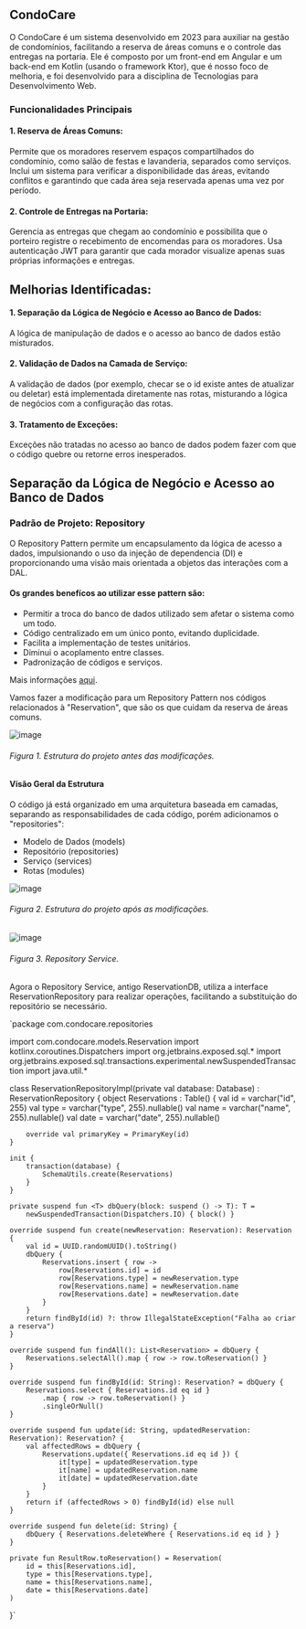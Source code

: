 ## CondoCare
O CondoCare é um sistema desenvolvido em 2023 para auxiliar na gestão de condomínios, facilitando a reserva de áreas comuns e o controle das entregas na portaria. 
Ele é composto por um front-end em Angular e um back-end em Kotlin (usando o framework Ktor), que é nosso foco de melhoria, e foi desenvolvido para a disciplina de Tecnologias para Desenvolvimento Web.

### Funcionalidades Principais
#### 1. Reserva de Áreas Comuns:
Permite que os moradores reservem espaços compartilhados do condomínio, como salão de festas e lavanderia, separados como serviços. 
Inclui um sistema para verificar a disponibilidade das áreas, evitando conflitos e garantindo que cada área seja reservada apenas uma vez por período.

#### 2. Controle de Entregas na Portaria:
Gerencia as entregas que chegam ao condomínio e possibilita que o porteiro registre o recebimento de encomendas para os moradores.
Usa autenticação JWT para garantir que cada morador visualize apenas suas próprias informações e entregas.

## Melhorias Identificadas:
#### 1. Separação da Lógica de Negócio e Acesso ao Banco de Dados: 
A lógica de manipulação de dados e o acesso ao banco de dados estão misturados.

#### 2. Validação de Dados na Camada de Serviço: 
A validação de dados (por exemplo, checar se o id existe antes de atualizar ou deletar) está implementada diretamente nas rotas, misturando a lógica de negócios com a configuração das rotas.

#### 3. Tratamento de Exceções: 
Exceções não tratadas no acesso ao banco de dados podem fazer com que o código quebre ou retorne erros inesperados.


## Separação da Lógica de Negócio e Acesso ao Banco de Dados
### Padrão de Projeto: Repository
O Repository Pattern permite um encapsulamento da lógica de acesso a dados, impulsionando o uso da injeção de dependencia (DI) e proporcionando uma visão mais orientada a objetos das interações com a DAL.
#### Os grandes benefícos ao utilizar esse pattern são:
- Permitir a troca do banco de dados utilizado sem afetar o sistema como um todo.
- Código centralizado em um único ponto, evitando duplicidade.
- Facilita a implementação de testes unitários.
- Diminui o acoplamento entre classes.
- Padronização de códigos e serviços.

Mais informações [aqui](https://renicius-pagotto.medium.com/entendendo-o-repository-pattern-fcdd0c36b63b).

Vamos fazer a modificação para um Repository Pattern nos códigos relacionados à "Reservation", que são os que cuidam da reserva de áreas comuns.

![image](https://github.com/user-attachments/assets/5cef380a-6640-4a5f-846e-0e61f87b4920)
###### Figura 1. Estrutura do projeto antes das modificações.

#### Visão Geral da Estrutura

O código já está organizado em uma arquitetura baseada em camadas, separando as responsabilidades de cada código, porém adicionamos o "repositories":
- Modelo de Dados (models)
- Repositório (repositories)
- Serviço (services)
- Rotas (modules)

![image](https://github.com/user-attachments/assets/8d75bea5-11cb-4b0f-a9ff-4c2a34ce6abb)
###### Figura 2. Estrutura do projeto após as modificações.

![image](https://github.com/user-attachments/assets/c5af7ad8-7e68-409f-a321-c7eb412aaa94)
###### Figura 3. Repository Service.

Agora o Repository Service, antigo ReservationDB, utiliza a interface ReservationRepository para realizar operações, facilitando a substituição do repositório se necessário.

`package com.condocare.repositories

import com.condocare.models.Reservation
import kotlinx.coroutines.Dispatchers
import org.jetbrains.exposed.sql.*
import org.jetbrains.exposed.sql.transactions.experimental.newSuspendedTransaction
import java.util.*

class ReservationRepositoryImpl(private val database: Database) : ReservationRepository {
    object Reservations : Table() {
        val id = varchar("id", 255)
        val type = varchar("type", 255).nullable()
        val name = varchar("name", 255).nullable()
        val date = varchar("date", 255).nullable()

        override val primaryKey = PrimaryKey(id)
    }

    init {
        transaction(database) {
            SchemaUtils.create(Reservations)
        }
    }

    private suspend fun <T> dbQuery(block: suspend () -> T): T =
        newSuspendedTransaction(Dispatchers.IO) { block() }

    override suspend fun create(newReservation: Reservation): Reservation {
        val id = UUID.randomUUID().toString()
        dbQuery {
            Reservations.insert { row ->
                row[Reservations.id] = id
                row[Reservations.type] = newReservation.type
                row[Reservations.name] = newReservation.name
                row[Reservations.date] = newReservation.date
            }
        }
        return findById(id) ?: throw IllegalStateException("Falha ao criar a reserva")
    }

    override suspend fun findAll(): List<Reservation> = dbQuery {
        Reservations.selectAll().map { row -> row.toReservation() }
    }

    override suspend fun findById(id: String): Reservation? = dbQuery {
        Reservations.select { Reservations.id eq id }
            .map { row -> row.toReservation() }
            .singleOrNull()
    }

    override suspend fun update(id: String, updatedReservation: Reservation): Reservation? {
        val affectedRows = dbQuery {
            Reservations.update({ Reservations.id eq id }) {
                it[type] = updatedReservation.type
                it[name] = updatedReservation.name
                it[date] = updatedReservation.date
            }
        }
        return if (affectedRows > 0) findById(id) else null
    }

    override suspend fun delete(id: String) {
        dbQuery { Reservations.deleteWhere { Reservations.id eq id } }
    }

    private fun ResultRow.toReservation() = Reservation(
        id = this[Reservations.id],
        type = this[Reservations.type],
        name = this[Reservations.name],
        date = this[Reservations.date]
    )
}`
